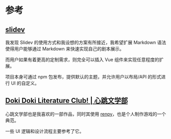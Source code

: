 # 参考

## [slidev](https://github.com/slidevjs/slidev)

我发现 Slidev 的使用方式和我设想的方案有所接近，我希望扩展 Markdown 语法使得用户能够通过 Markdown 来快速实现自己的剧本展示。

而用户如果有着更高的定制需求，则完全可以插入 Vue 组件来实现任意程度的扩展。

项目本身可通过 npm 包发布，提供默认的主题，并允许用户以布局/API 的形式进行 UI 的自定义。

## [Doki Doki Literature Club! | 心跳文学部](https://zh.wikipedia.org/wiki/%E5%BF%83%E8%B7%B3%E6%96%87%E5%AD%B8%E9%83%A8%EF%BC%81)

心跳文学部也是我喜欢的一部作品，同时其使用 [renpy](https://www.renpy.org/)，也是个人制作游戏的一个典范。

一些 UI 逻辑和设计流程主要参考了它。
